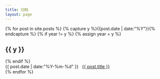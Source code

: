 ```yaml
---
title: 归档
layout: page
---
```


<div class="archives">
{% for post in site.posts %}
{% capture y %}{{post.date | date:"%Y"}}{% endcapture %}
{% if year != y %}
  {% assign year = y %}
  <h2>{{ y }}</h2>
{% endif %}
<div class="list">
<time datetime="{{ post.date | date:"%Y-%m-%d" }}">{{ post.date | date:"%Y-%m-%d" }}</time>&nbsp;&nbsp;
<a href="{{ post.url }}" title="{{ post.title }}">{{ post.title }}</a>
</div>
{% endfor %}
</div>
